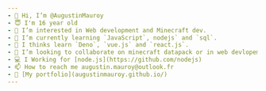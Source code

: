 ```yaml
---
- 👋 Hi, I’m @AugustinMauroy
- 😇 I'm 16 year old
- 👀 I’m interested in Web development and Minecraft dev.
- 🌱 I’m currently learning `JavaScript`, nodejs` and `sql`.
- 🤔 I thinks learn `Deno`, `vue.js` and `react.js`.
- 💞️ I’m looking to collaborate on minecraft datapack or in web devlopement'
- 💻 I Working for [node.js](https://github.com/nodejs)
- 📫 How to reach me augustin.mauroy@outlook.fr
- 📕 [My portfolio](augustinmauroy.github.io/)
---
```

